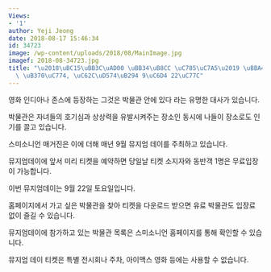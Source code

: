 ```yaml
---
Views:
- '1'
author: Yeji Jeong
date: 2018-08-17 15:46:34
id: 34723
image: /wp-content/uploads/2018/08/MainImage.jpg
imagef: 2018-08-34723.jpg
title: "\u2018\uBC15\uBB3C\uAD00 \uBB34\uB8CC \uC785\uC7A5\u2019 \uBBA4\uC9C0\uC5C4\
  \ \uB370\uC774, \uC62C\uD574\uB294 9\uC6D4 22\uC77C"
---
```


영화 인디아나 존스에 등장하는 그것은 박물관 안에 있다 라는 유명한 대사가 있습니다.

박물관은 자녀들의 호기심과 상상력을 유발시켜주는 장소인 동시에 나들이 장소로도 인기를 끌고 있습니다.

스미소니언 매거진은 이에 더해 매년 9월 뮤지엄 데이를 주최하고 있습니다.

뮤지엄데이에 앞서 미리 티켓을 예약하면 당일날 티켓 소지자와 동반객 1명은 무료입장이 가능합니다.

이번 뮤지엄데이는 9월 22일 토요일입니다.

홈페이지에서 가고 싶은 박물관을 찾아 티켓을 다운로드 받으면 유료 박물관도 입장료 없이 즐길 수 있습니다.

뮤지엄데이에 참가하고 있는 박물관 목록은 스미소니언 홈페이지를 통해 확인할 수 있습니다.

뮤지엄 데이 티켓은 특별 전시회나 주차, 아이맥스 영화 등에는 사용할 수 없습니다.